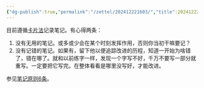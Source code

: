 ```yaml
---
{"dg-publish":true,"permalink":"/zettel/202412221603/","title":202412221603,"tags":["笔记","note","方法论"]}
---
```


目前遵循[卡片法](https://zettelkasten.de/introduction/zh/)记录笔记。有心得两条：

1. 没有无用的笔记。或多或少会在某个时刻发挥作用，否则你当初干嘛要记？
2. 没有记错的笔记。如果有，留下他以便追踪改进的历程，知道一开始为啥错了，错在哪了。就和以前练字一样，发现一个字写不好，千万不要写一部分就重写。一定要把它写完。在整体看看是哪里没写好，才能改进。

参见[笔记原则6条](202412202053simplify.md#^8fa82e)。
